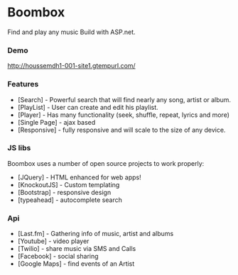 # Boombox 

Find and play any music Build with ASP.net.

### Demo
http://houssemdh1-001-site1.gtempurl.com/

### Features

* [Search] - Powerful search that will find nearly any song, artist or album.
* [PlayList] - User can create and edit his playlist.
* [Player] - Has many functionality (seek, shuffle, repeat, lyrics and more)
* [Single Page] - ajax based
* [Responsive] - fully responsive and will scale to the size of any device.


### JS libs
Boombox uses a number of open source projects to work properly:

* [JQuery] - HTML enhanced for web apps!
* [KnockoutJS] - Custom templating
* [Bootstrap] - responsive design
* [typeahead] - autocomplete search

### Api
* [Last.fm] - Gathering info of music, artist and albums
* [Youtube] - video player
* [Twilio] - share music via SMS and Calls
* [Facebook] - social sharing
* [Google Maps] - find events of an Artist





